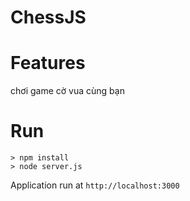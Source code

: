 ChessJS
=======

# Features
chơi game cờ vua cùng bạn

# Run

```
> npm install
> node server.js
```

Application run at `http://localhost:3000`
